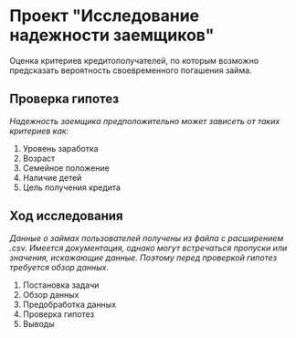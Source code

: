# Проект "Исследование надежности заемщиков"
  
Оценка критериев кредитополучателей, по которым возможно предсказать вероятность своевременного погашения займа.
  
## Проверка гипотез
  
*Надежность заемщика предположительно может зависеть от таких критериев как:*
  
1. Уровень заработка
2. Возраст
3. Семейное положение
4. Наличие детей
5. Цель получения кредита
    
## Ход исследования
  
*Данные о займах пользователей получены из файла с расширением .csv. 
Имеется документация, однако могут встречаться пропуски или значения, искажающие данные. Поэтому перед проверкой гипотез требуется обзор данных.*
  
1. Постановка задачи
2. Обзор данных
3. Предобработка данных
4. Проверка гипотез
5. Выводы
